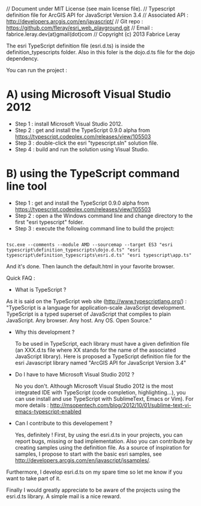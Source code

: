 // Document under MIT License (see main license file).
// Typescript definition file for ArcGIS API for JavaScript Version 3.4
// Associated API : http://developers.arcgis.com/en/javascript/
// Git repo : https://github.com/fleray/esri_web_playground.git
// Email : fabrice.leray.dev(at)gmail(dot)com
// Copyright (c) 2013 Fabrice Leray 

The esri TypeScript definition file (esri.d.ts) is inside the definition_typescripts folder. Also in this foler is the dojo.d.ts file for the dojo dependency.

You can run the project :

A) using Microsoft Visual Studio 2012
===============================
 - Step 1 : install Microsoft Visual Studio 2012.
 - Step 2 : get and install the TypeScript 0.9.0 alpha from https://typescript.codeplex.com/releases/view/105503
 - Step 3 : double-click the esri "typescript.sln" solution file.
 - Step 4 : build and run the solution using Visual Studio.

B) using the TypeScript command line tool
=========================================
 - Step 1 : get and install the TypeScript 0.9.0 alpha from https://typescript.codeplex.com/releases/view/105503
 - Step 2 : open a the Windows command line and change directory to the first "esri typescript" folder.
 - Step 3 : execute the following command line to build the project:

<pre><code>
tsc.exe --comments --module AMD --sourcemap --target ES3 "esri typescript\definition_typescripts\dojo.d.ts" "esri typescript\definition_typescripts\esri.d.ts" "esri typescript\app.ts"
</code></pre>

And it's done. Then launch the default.html in your favorite browser.


Quick FAQ : 

 - What is TypeScript ?
 
As it is said on the TypeScript web site (http://www.typescriptlang.org/) : 
"TypeScript is a language for application-scale JavaScript development.
TypeScript is a typed superset of JavaScript that compiles to plain JavaScript.
Any browser. Any host. Any OS. Open Source."

 - Why this development ?
 
	To be used in TypeScript, each library must have a given definition  file (an XXX.d.ts file where XX stands for the name of the associated JavaScript library).
	Here is proposed a TypeScript definition file for the esri Javascript library named "ArcGIS API for JavaScript Version 3.4"

 - Do I have to have Microsoft Visual Studio 2012 ?
 
	No you don't. Although Microsoft Visual Studio 2012 is the most integrated IDE with TypeScript (code completion, highlighting...), you can use install and use TypeScript with SublimeText, Emacs or Vim). For more details : http://msopentech.com/blog/2012/10/01/sublime-text-vi-emacs-typescript-enabled

 - Can I contribute to this developement ?

	Yes, definitely ! First, by using the esri.d.ts in your projects, you can report bugs, missing or bad implementation.
	Also you can contribute by creating samples using the definition file. As a source of inspiration for samples, I propose to start with the basic esri samples, see http://developers.arcgis.com/en/javascript/jssamples/.


Furthermore, I develop esri.d.ts on my spare time so let me know if you want to take part of it.

Finally I would greatly appreciate to be aware of the projects using the esri.d.ts library. A simple mail is a nice reward.